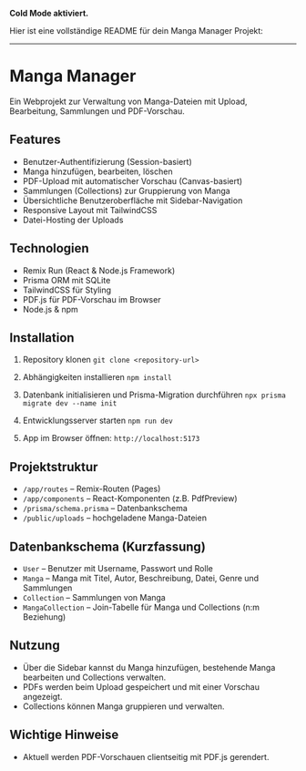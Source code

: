 **Cold Mode aktiviert.**

Hier ist eine vollständige README für dein Manga Manager Projekt:

---

# Manga Manager

Ein Webprojekt zur Verwaltung von Manga-Dateien mit Upload, Bearbeitung, Sammlungen und PDF-Vorschau.

## Features

* Benutzer-Authentifizierung (Session-basiert)
* Manga hinzufügen, bearbeiten, löschen
* PDF-Upload mit automatischer Vorschau (Canvas-basiert)
* Sammlungen (Collections) zur Gruppierung von Manga
* Übersichtliche Benutzeroberfläche mit Sidebar-Navigation
* Responsive Layout mit TailwindCSS
* Datei-Hosting der Uploads

## Technologien

* Remix Run (React & Node.js Framework)
* Prisma ORM mit SQLite
* TailwindCSS für Styling
* PDF.js für PDF-Vorschau im Browser
* Node.js & npm

## Installation

1. Repository klonen
   `git clone <repository-url>`

2. Abhängigkeiten installieren
   `npm install`

3. Datenbank initialisieren und Prisma-Migration durchführen
   `npx prisma migrate dev --name init`

4. Entwicklungsserver starten
   `npm run dev`

5. App im Browser öffnen:
   `http://localhost:5173`

## Projektstruktur

* `/app/routes` – Remix-Routen (Pages)
* `/app/components` – React-Komponenten (z.B. PdfPreview)
* `/prisma/schema.prisma` – Datenbankschema
* `/public/uploads` – hochgeladene Manga-Dateien

## Datenbankschema (Kurzfassung)

* `User` – Benutzer mit Username, Passwort und Rolle
* `Manga` – Manga mit Titel, Autor, Beschreibung, Datei, Genre und Sammlungen
* `Collection` – Sammlungen von Manga
* `MangaCollection` – Join-Tabelle für Manga und Collections (n\:m Beziehung)

## Nutzung

* Über die Sidebar kannst du Manga hinzufügen, bestehende Manga bearbeiten und Collections verwalten.
* PDFs werden beim Upload gespeichert und mit einer Vorschau angezeigt.
* Collections können Manga gruppieren und verwalten.

## Wichtige Hinweise

* Aktuell werden PDF-Vorschauen clientseitig mit PDF.js gerendert.
